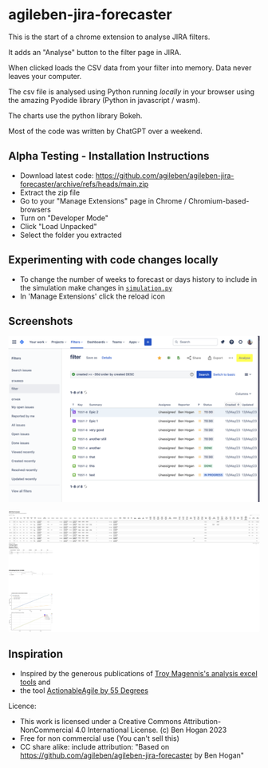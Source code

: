 # agileben-jira-forecaster

This is the start of a chrome extension to analyse JIRA filters. 

It adds an "Analyse" button to the filter page in JIRA. 

When clicked loads the CSV data from your filter into memory. Data never leaves your computer.

The csv file is analysed using Python running *locally* in your browser using the amazing Pyodide library (Python in javascript / wasm).

The charts use the python library Bokeh.

Most of the code was written by ChatGPT over a weekend.

## Alpha Testing - Installation Instructions

- Download latest code: https://github.com/agileben/agileben-jira-forecaster/archive/refs/heads/main.zip
- Extract the zip file
- Go to your "Manage Extensions" page in Chrome / Chromium-based-browsers
- Turn on "Developer Mode"
- Click "Load Unpacked"
- Select the folder you extracted

## Experimenting with code changes locally
- To change the number of weeks to forecast or days history to include in the simulation make changes in [```simulation.py```](https://github.com/agileben/agileben-jira-forecaster/blob/3064ccef822f2af1e3db0574fa24dd84f7aba1a4/4-simulation.py#L25) 
- In 'Manage Extensions' click the reload icon

## Screenshots

![Adds a button](button.png)

![Creates a Report](report.png)



## Inspiration
- Inspired by the generous publications of [Troy Magennis's analysis excel tools](https://github.com/FocusedObjective/FocusedObjective.Resources) and 
- the tool [ActionableAgile by 55 Degrees](https://actionableagile.com/)

Licence:
- This work is licensed under a Creative Commons Attribution-NonCommercial 4.0 International License. (c) Ben Hogan 2023
- Free for non commercial use (You can't sell this)
- CC share alike: include attribution: "Based on https://github.com/agileben/agileben-jira-forecaster by Ben Hogan"



